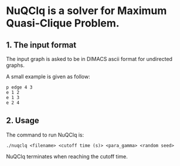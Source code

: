 # NuQClq is a solver for Maximum Quasi-Clique Problem.

## 1. The input format
The input graph is asked to be in DIMACS ascii format for undirected graphs.


A small example is given as follow:
```
p edge 4 3
e 1 2
e 1 3
e 2 4
```

## 2. Usage
The command to run NuQClq is:
```
./nuqclq <filename> <cutoff time (s)> <para_gamma> <random seed>
```
NuQClq terminates when reaching the cutoff time.
